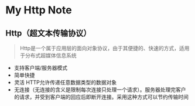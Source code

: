 # My Http Note

## Http（超文本传输协议）
  > Http是一个属于应用层的面向对象协议，由于其便捷的、快速的方式，适用于分布式超媒体信息系统

  * 支持客户端/服务器模式
  * 简单快捷
  * 灵活 HTTP允许传递任意数据类型的数据对象
  * 无连接（无连接的含义是限制每次连接只处理一个请求）。服务器处理完客户的请求，并受到客户端的回应后即断开连接。采用这种方式可以节约传输时间
